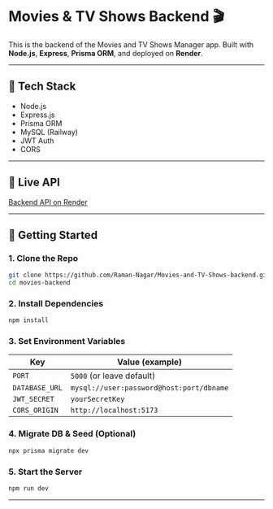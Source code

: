 # Movies & TV Shows Backend 🎬

This is the backend of the Movies and TV Shows Manager app. Built with **Node.js**, **Express**, **Prisma ORM**, and deployed on **Render**.

---

## 🧱 Tech Stack

- Node.js
- Express.js
- Prisma ORM
- MySQL (Railway)
- JWT Auth
- CORS

---

## 🔗 Live API

[Backend API on Render](https://movies-and-tv-shows-backend.onrender.com)

---

## 🚀 Getting Started

### 1. Clone the Repo

```bash
git clone https://github.com/Raman-Nagar/Movies-and-TV-Shows-backend.git
cd movies-backend
```
### 2. Install Dependencies

```bash
npm install
```
### 3. Set Environment Variables

| Key            | Value (example)                                             |
| -------------- | ----------------------------------------------------------- |
| `PORT`         | `5000` (or leave default)                                  |
| `DATABASE_URL` | `mysql://user:password@host:port/dbname`     |
| `JWT_SECRET`   | `yourSecretKey`                                             |
| `CORS_ORIGIN`  | `http://localhost:5173` |

### 4. Migrate DB & Seed (Optional)

```bash
npx prisma migrate dev
```
### 5. Start the Server

```bash
npm run dev
```
---

